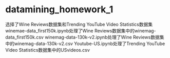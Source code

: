 # datamining_homework_1
选择了Wine Reviews数据集和Trending YouTube Video Statistics数据集
winemae-data_first150k.ipynb处理了Wine Reviews数据集中的winemag-data_first150k.csv
winemag-data-130k-v2.ipynb处理了Wine Reviews数据集中的winemag-data-130k-v2.csv
Youtube-US.ipynb处理了Trending YouTube Video Statistics数据集中的USvideos.csv
